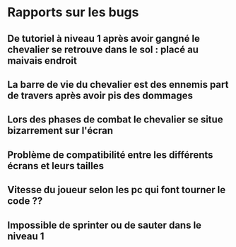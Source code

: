 # Rapports sur les bugs

## De tutoriel à niveau 1 après avoir gangné le chevalier se retrouve dans le sol : placé au maivais endroit

## La barre de vie du chevalier est des ennemis part de travers après avoir pis des dommages

## Lors des phases de combat le chevalier se situe bizarrement sur l'écran

## Problème de compatibilité entre les différents écrans et leurs tailles

## Vitesse du joueur selon les pc qui font tourner le code ??

## Impossible de sprinter ou de sauter dans le niveau 1
